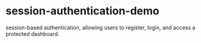 # session-authentication-demo
 session-based authentication, allowing users to register, login, and access a protected dashboard.
